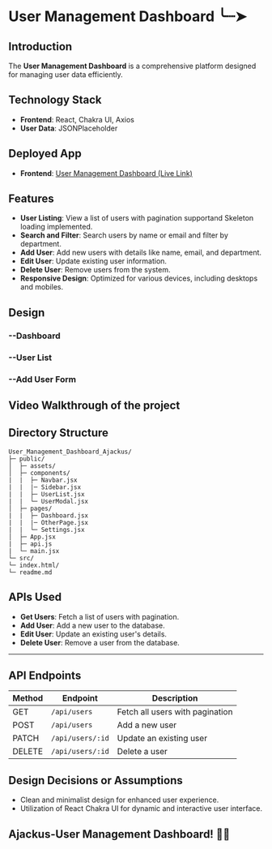  # User Management Dashboard ╰┈➤

## Introduction
The **User Management Dashboard** is a comprehensive platform designed for managing user data efficiently.

## Technology Stack
- **Frontend**: React, Chakra UI, Axios
- **User Data**:  JSONPlaceholder

## Deployed App
- **Frontend**: [User Management Dashboard (Live Link)](https://ajackus-user-management-dashboard-gamma.vercel.app/)

## Features
- **User Listing**: View a list of users with pagination supportand Skeleton loading implemented.
- **Search and Filter**: Search users by name or email and filter by department.
- **Add User**: Add new users with details like name, email, and department.
- **Edit User**: Update existing user information.
- **Delete User**: Remove users from the system.
- **Responsive Design**: Optimized for various devices, including desktops and mobiles.

## Design

### --Dashboard

### --User List

### --Add User Form

## Video Walkthrough of the project


## Directory Structure
```
User_Management_Dashboard_Ajackus/
├─ public/
│  ├─ assets/
│  ├─ components/
|  |  ├─ Navbar.jsx
|  |  |─ Sidebar.jsx
|  |  ├─ UserList.jsx
|  |  └─ UserModal.jsx
│  ├─ pages/
|  |  ├─ Dashboard.jsx
|  |  |─ OtherPage.jsx
|  |  └─ Settings.jsx
│  ├─ App.jsx
|  ├─ api.js
|  └─ main.jsx
└─ src/
└─ index.html/
└─ readme.md
```

## APIs Used
- **Get Users**: Fetch a list of users with pagination.
- **Add User**: Add a new user to the database.
- **Edit User**: Update an existing user's details.
- **Delete User**: Remove a user from the database.

---

## API Endpoints
| Method | Endpoint          | Description                     |
|--------|-------------------|---------------------------------|
| GET    | `/api/users`      | Fetch all users with pagination |
| POST   | `/api/users`      | Add a new user                  |
| PATCH    | `/api/users/:id`  | Update an existing user         |
| DELETE | `/api/users/:id`  | Delete a user                   |

## Design Decisions or Assumptions
- Clean and minimalist design for enhanced user experience.
- Utilization of React Chakra UI for dynamic and interactive user interface.

## Ajackus-User Management Dashboard! 📅🚀
